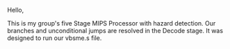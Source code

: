 Hello, 

This is my group's five Stage MIPS Processor with hazard detection. Our branches and unconditional jumps are resolved in the Decode stage. It was designed to run our vbsme.s file.
